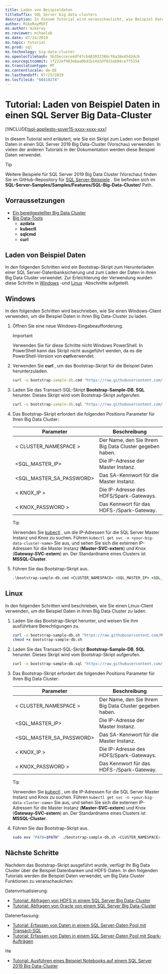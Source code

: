 ```yaml
---
title: Laden von Beispieldaten
titleSuffix: SQL Server big data clusters
description: In diesem Tutorial wird veranschaulicht, wie Beispiel Daten in einen SQL Server Big Data Cluster geladen werden. Die Beispiel Daten enthalten relationale Daten in der SQL Server Master Instanz. Außerdem sind HDFS-Daten im Speicherpool enthalten. Diese Daten unterstützen andere Tutorials in diesem Abschnitt.
author: MikeRayMSFT
ms.author: mikeray
ms.reviewer: mihaelab
ms.date: 07/24/2019
ms.topic: tutorial
ms.prod: sql
ms.technology: big-data-cluster
ms.openlocfilehash: 5b35eccece4df47cb483932386cf6a38e45d2dc8
ms.sourcegitcommit: 1f222ef903e6aa0bd1b14d3df031eb04ce775154
ms.translationtype: MT
ms.contentlocale: de-DE
ms.lasthandoff: 07/23/2019
ms.locfileid: "68419274"
---
```

# <a name="tutorial-load-sample-data-into-a-sql-server-big-data-cluster"></a>Tutorial: Laden von Beispiel Daten in einen SQL Server Big Data-Cluster

[!INCLUDE[tsql-appliesto-ssver15-xxxx-xxxx-xxx](../includes/tsql-appliesto-ssver15-xxxx-xxxx-xxx.md)]

In diesem Tutorial wird erläutert, wie Sie ein Skript zum Laden von Beispiel Daten in einen SQL Server 2019 Big Data-Cluster (Vorschau) verwenden. In vielen der anderen Tutorials in der Dokumentation werden diese Beispiel Daten verwendet.

> [!TIP]
> Weitere Beispiele für SQL Server 2019 Big Data Cluster (Vorschau) finden Sie im GitHub-Repository für [SQL Server-Beispiele](https://github.com/Microsoft/sql-server-samples/tree/master/samples/features/sql-big-data-cluster) . Sie befinden sich im **SQL-Server-Samples/Samples/Features/SQL-Big-Data-Cluster/** Path.

## <a name="prerequisites"></a>Vorraussetzungen

- [Ein bereitgestellter Big Data Cluster](deployment-guidance.md)
- [Big Data-Tools](deploy-big-data-tools.md)
   - **azdata**
   - **kubectl**
   - **sqlcmd**
   - **curl**

## <a id="sampledata"></a>Laden von Beispiel Daten

In den folgenden Schritten wird ein Bootstrap-Skript zum Herunterladen einer SQL Server-Datenbanksicherung und zum Laden der Daten in ihren Big Data Cluster verwendet. Zur Erleichterung der Verwendung wurden diese Schritte in [Windows](#windows) -und [Linux](#linux) -Abschnitte aufgeteilt.

## <a id="windows"></a>Windows

In den folgenden Schritten wird beschrieben, wie Sie einen Windows-Client verwenden, um die Beispiel Daten in ihren Big Data-Cluster zu laden.

1. Öffnen Sie eine neue Windows-Eingabeaufforderung.

   > [!IMPORTANT]
   > Verwenden Sie für diese Schritte nicht Windows PowerShell. In PowerShell kann das Skript nicht ausgeführt werden, da es die PowerShell-Version von **curl**verwendet.

1. Verwenden Sie **curl** , um das Bootstrap-Skript für die Beispiel Daten herunterzuladen.

   ```cmd
   curl -o bootstrap-sample-db.cmd "https://raw.githubusercontent.com/Microsoft/sql-server-samples/master/samples/features/sql-big-data-cluster/bootstrap-sample-db.cmd"
   ```

1. Laden Sie das Transact-SQL-Skript **Bootstrap-Sample-DB. SQL** herunter. Dieses Skript wird vom Bootstrap-Skript aufgerufen.

   ```cmd
   curl -o bootstrap-sample-db.sql "https://raw.githubusercontent.com/Microsoft/sql-server-samples/master/samples/features/sql-big-data-cluster/bootstrap-sample-db.sql"
   ```

1. Das Bootstrap-Skript erfordert die folgenden Positions Parameter für Ihren Big Data Cluster:

   | Parameter | Beschreibung |
   |---|---|
   | < CLUSTER_NAMESPACE > | Der Name, den Sie Ihrem Big Data Cluster gegeben haben. |
   | <SQL_MASTER_IP> | Die IP-Adresse der Master Instanz. |
   | <SQL_MASTER_SA_PASSWORD> | Das SA-Kennwort für die Master Instanz. |
   | < KNOX_IP > | Die IP-Adresse des HDFS/Spark-Gateways. |
   | < KNOX_PASSWORD > | Das Kennwort für das HDFS-/Spark-Gateway. |

   > [!TIP]
   > Verwenden Sie [kubectl](cluster-troubleshooting-commands.md) , um die IP-Adressen für die SQL Server Master Instanz und Knox zu suchen. Führen `kubectl get svc -n <your-big-data-cluster-name>` Sie aus, und sehen Sie sich die externen IP-Adressen für die Master Instanz (**Master-SVC-extern**) und Knox (**Gateway-SVC-extern**) an. Der Standardname eines Clusters ist **MSSQL-Cluster**.

1. Führen Sie das Bootstrap-Skript aus.

   ```cmd
   .\bootstrap-sample-db.cmd <CLUSTER_NAMESPACE> <SQL_MASTER_IP> <SQL_MASTER_SA_PASSWORD> <KNOX_IP> <KNOX_PASSWORD>
   ```

## <a id="linux"></a> Linux

In den folgenden Schritten wird beschrieben, wie Sie einen Linux-Client verwenden, um die Beispiel Daten in ihren Big Data Cluster zu laden.

1. Laden Sie das Bootstrap-Skript herunter, und weisen Sie ihm ausführbare Berechtigungen zu.

   ```bash
   curl -o bootstrap-sample-db.sh "https://raw.githubusercontent.com/Microsoft/sql-server-samples/master/samples/features/sql-big-data-cluster/bootstrap-sample-db.sh"
   chmod +x bootstrap-sample-db.sh
   ```

1. Laden Sie das Transact-SQL-Skript **Bootstrap-Sample-DB. SQL** herunter. Dieses Skript wird vom Bootstrap-Skript aufgerufen.

   ```bash
   curl -o bootstrap-sample-db.sql "https://raw.githubusercontent.com/Microsoft/sql-server-samples/master/samples/features/sql-big-data-cluster/bootstrap-sample-db.sql"
   ```

1. Das Bootstrap-Skript erfordert die folgenden Positions Parameter für Ihren Big Data Cluster:

   | Parameter | Beschreibung |
   |---|---|
   | < CLUSTER_NAMESPACE > | Der Name, den Sie Ihrem Big Data Cluster gegeben haben. |
   | <SQL_MASTER_IP> | Die IP-Adresse der Master Instanz. |
   | <SQL_MASTER_SA_PASSWORD> | Das SA-Kennwort für die Master Instanz. |
   | < KNOX_IP > | Die IP-Adresse des HDFS/Spark-Gateways. |
   | < KNOX_PASSWORD > | Das Kennwort für das HDFS-/Spark-Gateway. |

   > [!TIP]
   > Verwenden Sie [kubectl](cluster-troubleshooting-commands.md) , um die IP-Adressen für die SQL Server Master Instanz und Knox zu suchen. Führen `kubectl get svc -n <your-big-data-cluster-name>` Sie aus, und sehen Sie sich die externen IP-Adressen für die Master Instanz (**Master-SVC-extern**) und Knox (**Gateway-SVC-extern**) an. Der Standardname eines Clusters ist **MSSQL-Cluster**.

1. Führen Sie das Bootstrap-Skript aus.

   ```bash
   sudo env "PATH=$PATH" ./bootstrap-sample-db.sh <CLUSTER_NAMESPACE> <SQL_MASTER_IP> <SQL_MASTER_SA_PASSWORD> <KNOX_IP> <KNOX_PASSWORD>
   ```

## <a name="next-steps"></a>Nächste Schritte

Nachdem das Bootstrap-Skript ausgeführt wurde, verfügt Ihr Big Data Cluster über die Beispiel Datenbanken und HDFS-Daten. In den folgenden Tutorials werden die Beispiel Daten verwendet, um Big Data Cluster Funktionen zu veranschaulichen:

Datenvirtualisierung:

- [Tutorial: Abfragen von HDFS in einem SQL Server Big Data-Cluster](tutorial-query-hdfs-storage-pool.md)
- [Tutorial: Abfragen von Oracle von einem SQL Server Big Data-Cluster](tutorial-query-oracle.md)

Datenerfassung:

- [Tutorial: Erfassen von Daten in einem SQL Server-Daten Pool mit Transact-SQL](tutorial-data-pool-ingest-sql.md)
- [Tutorial: Erfassen von Daten in einem SQL Server-Daten Pool mit Spark-Aufträgen](tutorial-data-pool-ingest-spark.md)

He

- [Tutorial: Ausführen eines Beispiel Notebooks auf einem SQL Server 2019 Big Data-Cluster](tutorial-notebook-spark.md)